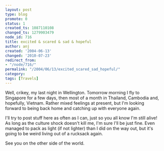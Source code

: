 ```yaml
---
layout: post
type: blog
promote: 0
status: 1
created_ts: 1087110108
changed_ts: 1279903479
node_id: 716
title: excited & scared & sad & hopeful
author: anj
created: '2004-06-13'
changed: '2010-07-23'
redirect_from:
- "/node/716/"
permalink: "/2004/06/13/excited_scared_sad_hopeful/"
category:
tags: [Travels]
---
```

Well, crikey, my last night in Wellington.  Tomorrow morning I fly to Singapore for a few days, then most of a month in Thailand, Cambodia and, hopefully, Vietnam.  Rather mixed feelings at present, but I'm looking forward to being back home and catching up with everyone again.

I'll try to post stuff here as often as I can, just so you all know I'm still alive!  As long as the culture shock doesn't kill me, I'm sure I'll be just fine.  Even managed to pack as light (if not lighter) than I did on the way out, but it's going to be weird living out of a rucksack again.

See you on the other side of the world.

